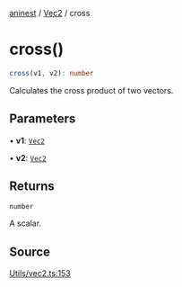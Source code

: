 [aninest](../../index.md) / [Vec2](../index.md) / cross

# cross()

```ts
cross(v1, v2): number
```

Calculates the cross product of two vectors.

## Parameters

• **v1**: [`Vec2`](../type-aliases/Vec2.md)

• **v2**: [`Vec2`](../type-aliases/Vec2.md)

## Returns

`number`

A scalar.

## Source

[Utils/vec2.ts:153](https://github.com/zphrs/aninest/blob/729a7d6/src/Utils/vec2.ts#L153)
